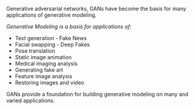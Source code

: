 Generative adversarial networks, GANs have become the basis for many applications of generative modeling.

_Generative Modeling is a basis for applications of_:

* Text generation - Fake News
* Facial swapping - Deep Fakes
* Pose translation
* Static image animation
* Medical imaging analysis
* Generating fake art
* Feature image analysis
* Restoring images and video
  
GANs provide a foundation for building generative modeling on many and varied applications.